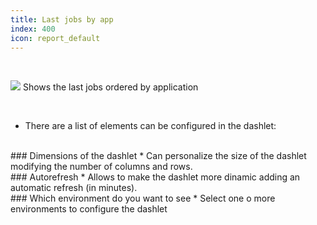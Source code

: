 ```yaml
---
title: Last jobs by app
index: 400
icon: report_default
---
```


    
<br />

<img src="/static/images/icons/report_default.png" /> Shows the last jobs ordered by application


<br />

* There are a list of elements can be configured in the dashlet:

<br />
### Dimensions of the dashlet
* Can personalize the size of the dashlet modifying the number of columns and rows.

<br />
### Autorefresh
* Allows to make the dashlet more dinamic adding an automatic refresh (in minutes).


<br />
### Which environment do you want to see
* Select one o more environments to configure the dashlet